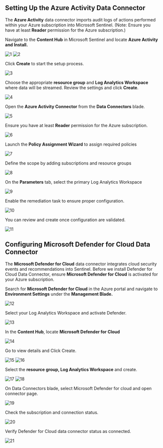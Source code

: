 ## Setting Up the Azure Activity Data Connector

The **Azure Activity** data connector imports audit logs of actions performed within your Azure subscription into Microsoft Sentinel. (Note: Ensure you have at least **Reader** permission for the Azure subscription.)

Navigate to the **Content Hub** in Microsoft Sentinel and locate **Azure Activity and Install.**

![1](https://github.com/user-attachments/assets/35054d76-bf5f-44db-a76d-2a6ac0fb1b7f)
![2](https://github.com/user-attachments/assets/df4a4ba2-81d3-4629-ba63-8e18db0968b3)

Click **Create** to start the setup process.

![3](https://github.com/user-attachments/assets/b8da80f6-e4be-425c-9f03-8279d3b9350b)

Choose the appropriate **resource group** and **Log Analytics Workspace** where data will be streamed. 
Review the settings and click **Create**.

![4](https://github.com/user-attachments/assets/80a6d4b7-2360-424b-9cbf-4742461f6caa)

Open the **Azure Activity Connector** from the **Data Connectors** blade.

![5](https://github.com/user-attachments/assets/205a3aac-9e10-4982-9360-0ac0f0c87df2)

Ensure you have at least **Reader** permission for the Azure subscription. 

![6](https://github.com/user-attachments/assets/c246d773-1feb-4ae2-8573-3397c230b074)

Launch the **Policy Assignment Wizard** to assign required policies

![7](https://github.com/user-attachments/assets/1f63754b-1841-481b-a279-b71dfc72d9de)

Define the scope by adding subscriptions and resource groups

![8](https://github.com/user-attachments/assets/8f82af4e-e8f4-4781-b28a-91210455099a)

On the **Parameters** tab, select the primary Log Analytics Workspace

![9](https://github.com/user-attachments/assets/af4eba6a-d44a-43d8-a0b4-a2d4232fd017)


Enable the remediation task to ensure proper configuration.

![10](https://github.com/user-attachments/assets/ca525c80-bacb-4bf4-bfdf-2fbdab055fc3)

You can review and create once configuration are validated.

![11](https://github.com/user-attachments/assets/7debc109-306e-4dee-9d81-c0e9d19cf0cf)


## Configuring Microsoft Defender for Cloud Data Connector

The **Microsoft Defender for Cloud** data connector integrates cloud security events and recommendations into Sentinel. Before we install Defender for Cloud Data Connector, ensure **Microsoft Defender for Cloud** is activated for your Azure subscription.

Search for **Microsoft Defender for Cloud** in the Azure portal and navigate to **Environment Settings** under the **Management Blade.**

![12](https://github.com/user-attachments/assets/01dafcab-1d2f-4c27-9d3f-d7fc575c636b)

Select your Log Analytics Workspace and activate Defender.

![13](https://github.com/user-attachments/assets/407d57f0-290d-4f69-a8a4-afb6a6dac312)

In the **Content Hub**, locate **Microsoft Defender for Cloud**

![14](https://github.com/user-attachments/assets/4efc5acc-5cfc-4c98-887b-2a6df4671b3b)

Go to view details and Click Create.

![15](https://github.com/user-attachments/assets/12158880-08d7-4ba7-ab97-bd7b79c8b5c3)
![16](https://github.com/user-attachments/assets/32cccc54-bada-4455-b006-e633287f212b)


Select the **resource group, Log Analytics Workspace** and create.

![17](https://github.com/user-attachments/assets/e984985d-9050-4fe8-bb9d-2ffa0f31e752)
![18](https://github.com/user-attachments/assets/2f8f7106-db10-47cb-94f3-54e6ca3b3c7a)



On Data Connectors blade, select Microsoft Defender for cloud and open connector page.

![19](https://github.com/user-attachments/assets/6b8cd73c-deda-41a8-87f7-271a3726bc32)


Check the subscription and connection status.

![20](https://github.com/user-attachments/assets/ea536c20-a59e-4677-b8f7-5d409ee07fd6)

Verify Defender for Cloud data connector status as connected.

![21](https://github.com/user-attachments/assets/04a13eec-8a18-4aa9-8663-abad9398ca37)
